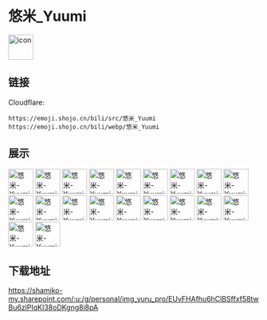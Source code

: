 # 悠米_Yuumi
<img src="https://emoji.shojo.cn/bili/src/悠米_Yuumi/icon.png" width="50" height="50" alt="icon">

## 链接
Cloudflare:
```
https://emoji.shojo.cn/bili/src/悠米_Yuumi
https://emoji.shojo.cn/bili/webp/悠米_Yuumi
```
## 展示
<img src="https://emoji.shojo.cn/bili/src/悠米_Yuumi/悠米-Yuumi-OHA悠米.png" width="50" height="50" alt="悠米-Yuumi-OHA悠米">
<img src="https://emoji.shojo.cn/bili/src/悠米_Yuumi/悠米-Yuumi-恰草莓.png" width="50" height="50" alt="悠米-Yuumi-恰草莓">
<img src="https://emoji.shojo.cn/bili/src/悠米_Yuumi/悠米-Yuumi-给心心.png" width="50" height="50" alt="悠米-Yuumi-给心心">
<img src="https://emoji.shojo.cn/bili/src/悠米_Yuumi/悠米-Yuumi-放电.png" width="50" height="50" alt="悠米-Yuumi-放电">
<img src="https://emoji.shojo.cn/bili/src/悠米_Yuumi/悠米-Yuumi-羞羞.png" width="50" height="50" alt="悠米-Yuumi-羞羞">
<img src="https://emoji.shojo.cn/bili/src/悠米_Yuumi/悠米-Yuumi-天才.png" width="50" height="50" alt="悠米-Yuumi-天才">
<img src="https://emoji.shojo.cn/bili/src/悠米_Yuumi/悠米-Yuumi-嗝.png" width="50" height="50" alt="悠米-Yuumi-嗝">
<img src="https://emoji.shojo.cn/bili/src/悠米_Yuumi/悠米-Yuumi-震惊.png" width="50" height="50" alt="悠米-Yuumi-震惊">
<img src="https://emoji.shojo.cn/bili/src/悠米_Yuumi/悠米-Yuumi-阿巴阿巴.png" width="50" height="50" alt="悠米-Yuumi-阿巴阿巴">
<img src="https://emoji.shojo.cn/bili/src/悠米_Yuumi/悠米-Yuumi-给你一拳.png" width="50" height="50" alt="悠米-Yuumi-给你一拳">
<img src="https://emoji.shojo.cn/bili/src/悠米_Yuumi/悠米-Yuumi-疑问.png" width="50" height="50" alt="悠米-Yuumi-疑问">
<img src="https://emoji.shojo.cn/bili/src/悠米_Yuumi/悠米-Yuumi-下饭.png" width="50" height="50" alt="悠米-Yuumi-下饭">
<img src="https://emoji.shojo.cn/bili/src/悠米_Yuumi/悠米-Yuumi-大哥.png" width="50" height="50" alt="悠米-Yuumi-大哥">
<img src="https://emoji.shojo.cn/bili/src/悠米_Yuumi/悠米-Yuumi-委屈巴巴.png" width="50" height="50" alt="悠米-Yuumi-委屈巴巴">
<img src="https://emoji.shojo.cn/bili/src/悠米_Yuumi/悠米-Yuumi-丝毫不慌.png" width="50" height="50" alt="悠米-Yuumi-丝毫不慌">
<img src="https://emoji.shojo.cn/bili/src/悠米_Yuumi/悠米-Yuumi-无语.png" width="50" height="50" alt="悠米-Yuumi-无语">
<img src="https://emoji.shojo.cn/bili/src/悠米_Yuumi/悠米-Yuumi-困困.png" width="50" height="50" alt="悠米-Yuumi-困困">
<img src="https://emoji.shojo.cn/bili/src/悠米_Yuumi/悠米-Yuumi-哒咩.png" width="50" height="50" alt="悠米-Yuumi-哒咩">
<img src="https://emoji.shojo.cn/bili/src/悠米_Yuumi/悠米-Yuumi-亲亲.png" width="50" height="50" alt="悠米-Yuumi-亲亲">
<img src="https://emoji.shojo.cn/bili/src/悠米_Yuumi/悠米-Yuumi-大哭.png" width="50" height="50" alt="悠米-Yuumi-大哭">

## 下载地址

https://shamiko-my.sharepoint.com/:u:/g/personal/img_yuru_pro/EUvFHAfhu6hClBSffxf58twBu6zlPIqKI38oDKgng8i8pA